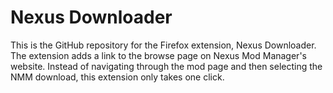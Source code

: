# Nexus Downloader

This is the GitHub repository for the Firefox extension, Nexus Downloader. The extension adds a link to the browse page on Nexus Mod Manager's website. Instead of navigating through the mod page and then selecting the NMM download, this extension only takes one click. 


